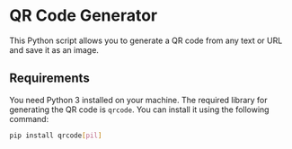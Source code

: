 # QR Code Generator

This Python script allows you to generate a QR code from any text or URL and save it as an image.

## Requirements

You need Python 3 installed on your machine. The required library for generating the QR code is `qrcode`. You can install it using the following command:

```bash
pip install qrcode[pil]
